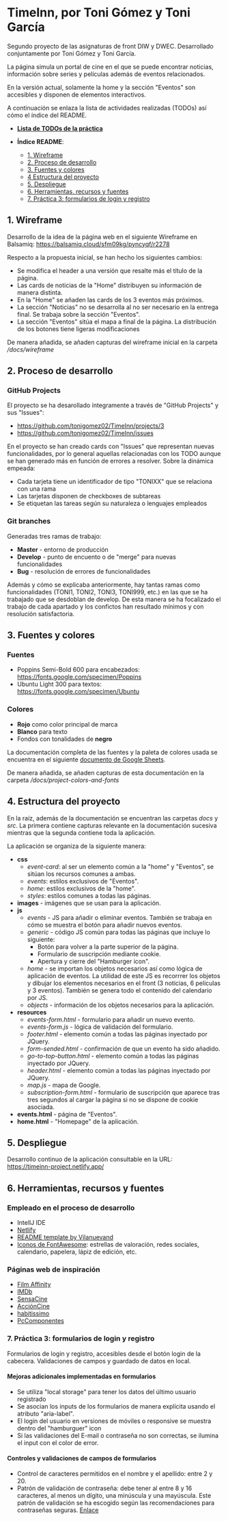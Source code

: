 # TimeInn, por Toni Gómez y Toni García

Segundo proyecto de las asignaturas de front DIW y DWEC. Desarrollado conjuntamente por Toni Gómez y Toni García.

La página simula un portal de cine en el que se puede encontrar noticias, información sobre series y películas además de eventos relacionados.

En la versión actual, solamente la home y la sección "Eventos" son accesibles y disponen de elementos interactivos.

A continuación se enlaza la lista de actividades realizadas (TODOs) así cómo el índice del README.

* [**Lista de TODOs de la práctica**](https://github.com/tonigomez02/TimeInn/blob/master/TODO.md)

* **Índice README**:
    * [1. Wireframe](https://github.com/tonigomez02/TimeInn#1-wireframe)
    * [2. Proceso de desarrollo](https://github.com/tonigomez02/TimeInn#2-proceso-de-desarrollo)
    * [3. Fuentes y colores](https://github.com/tonigomez02/TimeInn#3-fuentes-y-colores)
    * [4  Estructura del proyecto](https://github.com/tonigomez02/TimeInn#4-estructura-del-proyecto)
    * [5. Despliegue](https://github.com/tonigomez02/TimeInn#5-despliegue)
    * [6. Herramientas, recursos y fuentes](https://github.com/tonigomez02/TimeInn#6-herramientas-recursos-y-fuentes)
    * [7. Práctica 3: formularios de login y registro](https://github.com/tonigomez02/TimeInn#7-formularios-de-login-y-registro)

## 1. Wireframe

Desarrollo de la idea de la página web en el siguiente Wireframe en Balsamiq: https://balsamiq.cloud/sfm09kg/pyncyqf/r2278

Respecto a la propuesta inicial, se han hecho los siguientes cambios:
* Se modifica el header a una versión que resalte más el título de la página.
* Las cards de noticias de la "Home" distribuyen su información de manera distinta.
* En la "Home" se añaden las cards de los 3 eventos más próximos.
* La sección "Noticias" no se desarrolla al no ser necesario en la entrega final. Se trabaja sobre la sección "Eventos".
* La sección "Eventos" sitúa el mapa a final de la página. La distribución de los botones tiene ligeras modificaciones

De manera añadida, se añaden capturas del wireframe inicial en la carpeta _/docs/wireframe_

## 2. Proceso de desarrollo

### GitHub Projects

El proyecto se ha desarollado íntegramente a través de "GitHub Projects" y sus "Issues":
* https://github.com/tonigomez02/TimeInn/projects/3
* https://github.com/tonigomez02/TimeInn/issues

En el proyecto se han creado cards con "Issues" que representan nuevas funcionalidades, por lo general aquellas relacionadas con los TODO aunque se han generado más en función de errores a resolver. Sobre la dinámica empeada:
* Cada tarjeta tiene un identificador de tipo "TONIXX" que se relaciona con una rama
* Las tarjetas disponen de checkboxes de subtareas
* Se etiquetan las tareas según su naturaleza o lenguajes empleados

### Git branches

Generadas tres ramas de trabajo:
* **Master** - entorno de producción
* **Develop** - punto de encuento o de "merge" para nuevas funcionalidades
* **Bug** - resolución de errores de funcionalidades

Además y cómo se explicaba anteriormente, hay tantas ramas como funcionalidades (TONI1, TONI2, TONI3, TONI999, etc.) en las que se ha trabajado que se desdoblan de develop. De esta manera se ha focalizado el trabajo de cada apartado y los confictos han resultado mínimos y con resolución satisfactoria.

## 3. Fuentes y colores

### Fuentes
* Poppins Semi-Bold 600 para encabezados: https://fonts.google.com/specimen/Poppins
* Ubuntu Light 300 para textos: https://fonts.google.com/specimen/Ubuntu

### Colores
* **Rojo** como color principal de marca
* **Blanco** para texto
* Fondos con tonalidades de **negro**

La documentación completa de las fuentes y la paleta de colores usada se encuentra en el siguiente [documento de Google Sheets](https://docs.google.com/spreadsheets/d/1tuk11ITC-peK8dVaUx9CyS1RAEENNg9_PY31qC1zMJk).

De manera añadida, se añaden capturas de esta documentación en la carpeta _/docs/project-colors-and-fonts_

## 4. Estructura del proyecto

En la raíz, además de la documentación se encuentran las carpetas _docs_ y _src_. La primera contiene capturas relevante en la documentación sucesiva mientras que la segunda contiene toda la aplicación.

La aplicación se organiza de la siguiente manera:
* **css**
  * _event-card_: al ser un elemento común a la "home" y "Eventos", se sitúan los recursos comunes a ambas.
  * _events_: estilos exclusivos de "Eventos".
  * _home_: estilos exclusivos de la "home".
  * _styles_: estilos comunes a todas las páginas.
* **images** - imágenes que se usan para la aplicación.
* **js**
  * _events_ - JS para añadir o eliminar eventos. También se trabaja en cómo se muestra el botón para añadir nuevos eventos. 
  * _generic_ - código JS común para todas las páginas que incluye lo siguiente:
    * Botón para volver a la parte superior de la página.
    * Formulario de suscripción mediante cookie.
    * Apertura y cierre del "Hamburger icon".
  * _home_ - se importan los objetos necesarios así como lógica de aplicación de eventos. La utilidad de este JS es recorrrer los objetos y dibujar los elementos necesarios en el front (3 noticias, 6 películas y 3 eventos). También se genera todo el contenido del calendario por JS.
  * _objects_ - información de los objetos necesarios para la aplicación.
* **resources**
  * _events-form.html_ - formulario para añadir un nuevo evento.
  * _events-form.js_ - lógica de validación del formulario.
  * _footer.html_ - elemento común a todas las páginas inyectado por JQuery.
  * _form-sended.html_ - confirmación de que un evento ha sido añadido.
  * _go-to-top-button.html_ - elemento común a todas las páginas inyectado por JQuery.
  * _header.html_ - elemento común a todas las páginas inyectado por JQuery.
  * _map.js_ - mapa de Google.
  * _subscription-form.html_ - formulario de suscripción que aparece tras tres segundos al cargar la página si no se dispone de cookie asociada.
* **events.html** - página de "Eventos".
* **home.html** - "Homepage" de la aplicación.

## 5. Despliegue

Desarrollo continuo de la aplicación consultable en la URL:  
 https://timeinn-project.netlify.app/

## 6. Herramientas, recursos y fuentes

### Empleado en el proceso de desarrollo
* IntelIJ IDE
* [Netlify](https://www.netlify.com/)
* [README template by Vilanuevand](https://gist.github.com/Villanuevand/6386899f70346d4580c723232524d35a)
* [Iconos de FontAwesome](https://fontawesome.com/): estrellas de valoración, redes sociales, calendario, papelera, lápiz de edición, etc.

### Páginas web de inspiración

* [Film Affinity](https://www.filmaffinity.com/es/main.html)
* [IMDb](https://www.imdb.com/)
* [SensaCine](https://www.sensacine.com/)
* [AcciónCine](https://www.accioncine.es/)
* [habitissimo](https://www.habitissimo.es/)
* [PcComponentes](https://www.pccomponentes.com/)

### 7. Práctica 3: formularios de login y registro

Formularios de login y registro, accesibles desde el botón login de la cabecera. Validaciones de campos y guardado de datos en local.

#### Mejoras adicionales implementadas en formularios
- Se utiliza "local storage" para tener los datos del último usuario registrado
- Se asocian los inputs de los formularios de manera explícita usando el atributo "aria-label".
- El login del usuario en versiones de móviles o responsive se muestra dentro del "hamburguer" icon
- Si las validaciones del E-mail o contraseña no son correctas, se ilumina el input con el color de error.

#### Controles y validaciones de campos de formularios
- Control de caracteres permitidos en el nombre y el apellido: entre 2 y 20.
- Patrón de validación de contraseña: debe tener al entre 8 y 16 caracteres, al menos un dígito, una minúscula y una mayúscula. Este patrón de validación se ha escogido según las recomendaciones para contraseñas seguras. [Enlace](https://www.xataka.com/basics/como-crear-contrasena-segura-como-gestionar-despues-para-proteger-tus-cuentas)
